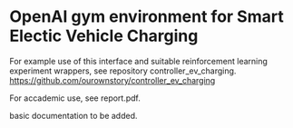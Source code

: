 # OpenAI gym environment for Smart Electic Vehicle Charging

For example use of this interface and suitable reinforcement learning experiment wrappers, see repository controller_ev_charging.
https://github.com/ourownstory/controller_ev_charging

For accademic use, see report.pdf.

basic documentation to be added.


